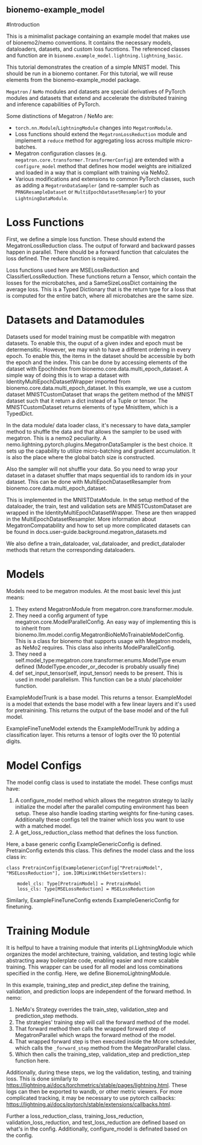 ## bionemo-example_model

#Introduction

This is a minimalist package containing an example model that makes use of bionemo2/nemo conventions. It contains the necessary models, dataloaders, datasets, and custom loss fucntions. The referenced classes and function are in `bionemo.example_model.lightning.lightning_basic`.

This tutorial demonstrates the creation of a simple MNIST model. This should be run in a bionemo contaner. For this tutorial, we will reuse elements from the bionemo-example_model package.


`Megatron` / `NeMo` modules and datasets are special derivatives of PyTorch modules and datasets that extend and accelerate the distributed training and inference capabilities of PyTorch.

Some distinctions of Megatron / NeMo are:

- `torch.nn.Module`/`LightningModule` changes into `MegatronModule`.
- Loss functions should extend the `MegatronLossReduction` module and implement a `reduce` method for aggregating loss across multiple micro-batches.
- Megatron configuration classes (e.g. `megatron.core.transformer.TransformerConfig`) are extended with a `configure_model` method that defines how model weights are initialized and loaded in a way that is compliant with training via NeMo2.
- Various modifications and extensions to common PyTorch classes, such as adding a `MegatronDataSampler` (and re-sampler such as `PRNGResampleDataset` or `MultiEpochDatasetResampler`) to your `LightningDataModule`.


# Loss Functions
First, we define a simple loss function. These should extend the MegatronLossReduction class. The output of forward and backward passes happen in parallel. There should be a forward function that calculates the loss defined. The reduce function is required.

Loss functions used here are MSELossReduction and ClassifierLossReduction. These functions return a Tensor, which contain the losses for the microbatches, and a SameSizeLossDict containing the average loss. This is a Typed Dictionary that is the return type for a loss that is computed for the entire batch, where all microbatches are the same size.

# Datasets and Datamodules

Datasets used for model training must be compatible with megatron datasets. To enable this, the ouput of a given index and epoch must be determensitic. However, we may wish to have a different ordering in every epoch. To enable this, the items in the dataset should be accessible by both the epoch and the index. This can be done by accessing elements of the dataset with EpochIndex from bionemo.core.data.multi_epoch_dataset. A simple way of doing this is to wrap a dataset with IdentityMultiEpochDatasetWrapper imported from bionemo.core.data.multi_epoch_dataset. In this example, we use a custom dataset MNISTCustomDataset that wraps the getitem method of the MNIST dataset such that it return a dict instead of a Tuple or tensor. The MNISTCustomDataset returns elements of type MnistItem, which is a TypedDict.


In the data module/ data loader class, it's necessary to have data_sampler method to shuffle the data and that allows the sampler to be used with megatron. This is a nemo2 peculiarity. A nemo.lightning.pytorch.plugins.MegatronDataSampler is the best choice. It sets up the capability to utilize micro-batching and gradient accumulation. It is also the place where the global batch size is constructed.

Also the sampler will not shuffle your data. So you need to wrap your dataset in a dataset shuffler that maps sequential ids to random ids in your dataset. This can be done with MultiEpochDatasetResampler from bionemo.core.data.multi_epoch_dataset.


This is implemented in the MNISTDataModule. In the setup method of the dataloader, the train, test and validation sets are MNISTCustomDataset are wrapped in the IdentityMultiEpochDatasetWrapper. These are then wrapped in the MultiEpochDatasetResampler. More information about MegatronCompatability and how to set up more complicated datasets can be found in docs.user-guide.background.megatron_datasets.md


We also define a train_dataloader, val_dataloader, and predict_dataloder methods that return the corresponding dataloaders.

# Models

Models need to be megatron modules. At the most basic level this just means:
  1. They extend MegatronModule from megatron.core.transformer.module.
  2. They need a config argument of type megatron.core.ModelParallelConfig. An easy way of implementing this is to inherit from bionemo.llm.model.config.MegatronBioNeMoTrainableModelConfig. This is a class for bionemo that supports usage with Megatron models, as NeMo2 requires. This class also inherits ModelParallelConfig.
  3. They need a self.model_type:megatron.core.transformer.enums.ModelType enum defined (ModelType.encoder_or_decoder is probably usually fine)
  4. def set_input_tensor(self, input_tensor) needs to be present. This is used in model parallelism. This function can be a stub/ placeholder function.

ExampleModelTrunk is a base model. This returns a tensor. ExampleModel is a model that extends the base model with a few linear layers and it's used for pretrainining. This returns the output of the base model and of the full model.

ExampleFineTuneModel extends the ExampleModelTrunk by adding a classification layer. This returns a tensor of logits over the 10 potential digits.

# Model Configs

The model config class is used to instatiate the model. These configs must have:
1. A configure_model method which allows the megatron strategy to lazily initialize the model after the parallel computing environment has been setup. These also handle loading starting weights for fine-tuning cases. Additionally these configs tell the trainer which loss you want to use with a matched model.
2. A get_loss_reduction_class method that defines the loss function.

Here, a base generic config ExampleGenericConfig is defined.  PretrainConfig extends this class. This defines the model class and the loss class in:
```
class PretrainConfig(ExampleGenericConfig["PretrainModel", "MSELossReduction"], iom.IOMixinWithGettersSetters):

    model_cls: Type[PretrainModel] = PretrainModel
    loss_cls: Type[MSELossReduction] = MSELossReduction

```

Similarly, ExampleFineTuneConfig extends ExampleGenericConfig for finetuning.

# Training Module
It is helfpul to have a training module that interits pl.LightningModule which organizes the model architecture, training, validation, and testing logic while abstracting away boilerplate code, enabling easier and more scalable training. This wrapper can be used for all model and loss combinations specified in the config.
Here, we define BionemoLightningModule.

In this example, training_step and predict_step define the training, validation, and prediction loops are independent of the forward method. In nemo:

1. NeMo's Strategy overrides the train_step, validation_step and prediction_step methods.
2. The strategies' training step will call the forward method of the model.
3. That forward method then calls the wrapped forward step of MegatronParallel which wraps the forward method of the model.
4. That wrapped forward step is then executed inside the Mcore scheduler, which calls the `_forward_step` method from the MegatronParallel class.
5. Which then calls the training_step, validation_step and prediction_step function here.

Additionally, during these steps, we log the validation, testing, and training loss. This is done similarly to https://lightning.ai/docs/torchmetrics/stable/pages/lightning.html. These logs can then be exported to wandb, or other metric viewers. For more complicated tracking, it may be necessary to use pytorch callbacks: https://lightning.ai/docs/pytorch/stable/extensions/callbacks.html.

Further a loss_reduction_class, training_loss_reduction, validation_loss_reduction, and test_loss_reduction are defined based on what's in the config. Additionally,  configure_model is definated based on the config.
